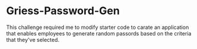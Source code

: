 # Griess-Password-Gen

This challenge required me to modify starter code to carate an application that enables employees to generate random passords based on the criteria that they've selected.
